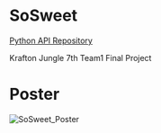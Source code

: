 # SoSweet
[Python API Repository](https://github.com/minyeong-lee/SoSweet_API)

Krafton Jungle 7th Team1 Final Project

# Poster
![SoSweet_Poster](./poster.png)
